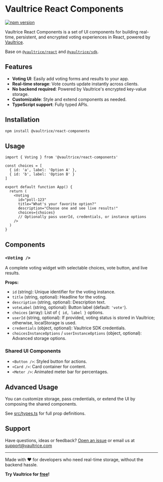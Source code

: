 # Vaultrice React Components

<!-- [![Tests](https://github.com/vaultrice/react-components/workflows/node/badge.svg)](https://github.com/vaultrice/react-components/actions?query=workflow%3Anode) -->
[![npm version](https://img.shields.io/npm/v/@vaultrice/react-components.svg?style=flat-square)](https://www.npmjs.com/package/@vaultrice/react-components)

Vaultrice React Components is a set of UI components for building real-time, persistent, and encrypted voting experiences in React, powered by [Vaultrice](https://www.vaultrice.com).

Base on [`@vaultrice/react`](https://github.com/vaultrice/react) and [`@vaultrice/sdk`](https://github.com/vaultrice/sdk).

## Features

- **Voting UI**: Easily add voting forms and results to your app.
- **Real-time storage**: Vote counts update instantly across clients.
- **No backend required**: Powered by Vaultrice's encrypted key-value storage.
- **Customizable**: Style and extend components as needed.
- **TypeScript support**: Fully typed APIs.

## Installation

```bash
npm install @vaultrice/react-components
```

## Usage

```tsx
import { Voting } from '@vaultrice/react-components'

const choices = [
  { id: 'a', label: 'Option A' },
  { id: 'b', label: 'Option B' }
]

export default function App() {
  return (
    <Voting
      id="poll-123"
      title="What's your favorite option?"
      description="Choose one and see live results!"
      choices={choices}
      // Optionally pass userId, credentials, or instance options
    />
  )
}
```

## Components

### `<Voting />`

A complete voting widget with selectable choices, vote button, and live results.

**Props:**

- `id` (string): Unique identifier for the voting instance.
- `title` (string, optional): Headline for the voting.
- `description` (string, optional): Description text.
- `voteLabel` (string, optional): Button label (default: `'vote'`).
- `choices` (array): List of `{ id, label }` options.
- `userId` (string, optional): If provided, voting status is stored in Vaultrice; otherwise, localStorage is used.
- `credentials` (object, optional): Vaultrice SDK credentials.
- `choicesInstanceOptions` / `userInstanceOptions` (object, optional): Advanced storage options.

### Shared UI Components

- `<Button />`: Styled button for actions.
- `<Card />`: Card container for content.
- `<Meter />`: Animated meter bar for percentages.

## Advanced Usage

You can customize storage, pass credentials, or extend the UI by composing the shared components.

See [src/types.ts](src/types.ts) for full prop definitions.


## Support

Have questions, ideas or feedback? [Open an issue](https://github.com/vaultrice/react) or email us at [support@vaultrice.com](mailto:support@vaultrice.com)

---

Made with ❤️ for developers who need real-time storage, without the backend hassle.

**Try Vaultrice for [free](https://www.vaultrice.app/register)!**
